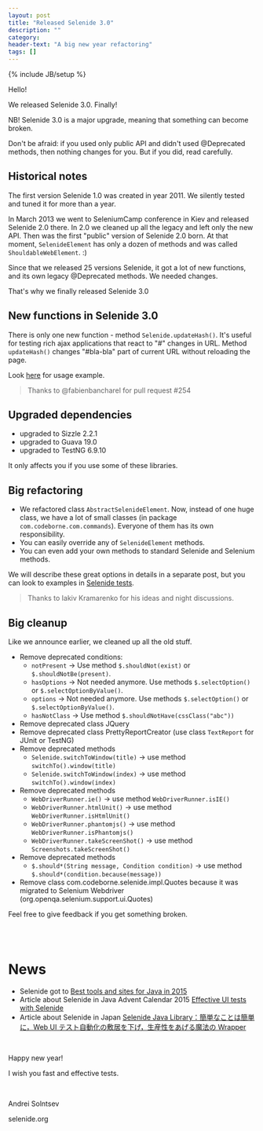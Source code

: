 ```yaml
---
layout: post
title: "Released Selenide 3.0"
description: ""
category:
header-text: "A big new year refactoring"
tags: []
---
```

{% include JB/setup %}

Hello!

We released Selenide 3.0. Finally!  

NB! Selenide 3.0 is a major upgrade, meaning that something can become broken.
 
Don't be afraid: if you used only public API and didn't used @Deprecated methods, then nothing changes for you.
But if you did, read carefully. 

## Historical notes

The first version Selenide 1.0 was created in year 2011. We silently tested and tuned it for more than a year.  

In March 2013 we went to SeleniumCamp conference in Kiev and released Selenide 2.0 there.
In 2.0 we cleaned up all the legacy and left only the new API.
Then was the first "public" version of Selenide 2.0 born.
At that moment, `SelenideElement` has only a dozen of methods and was called `ShouldableWebElement`. :)

Since that we released 25 versions Selenide, it got a lot of new functions, and its own legacy @Deprecated methods.
We needed changes.

That's why we finally released Selenide 3.0

## New functions in Selenide 3.0

There is only one new function - method `Selenide.updateHash()`. It's useful for testing rich ajax applications that 
react to "#" changes in URL. Method `updateHash()` changes "#bla-bla" part of current URL without reloading the page. 

Look [here](https://github.com/selenide/selenide/blob/master/src/test/java/integration/UpdateHashTest.java) for usage example. 

> Thanks to @fabienbancharel for pull request #254

## Upgraded dependencies

* upgraded to Sizzle 2.2.1
* upgraded to Guava 19.0
* upgraded to TestNG 6.9.10

It only affects you if you use some of these libraries. 

## Big refactoring
  
* We refactored class `AbstractSelenideElement`. 
Now, instead of one huge class, we have a lot of small classes (in package `com.codeborne.com.commands`). 
Everyone of them has its own responsibility. 
* You can easily override any of `SelenideElement` methods.
* You can even add your own methods to standard Selenide and Selenium methods. 

We will describe these great options in details in a separate post, but you can look to examples in 
[Selenide tests](https://github.com/selenide/selenide/tree/master/statics/src/test/java/integration/customcommands).

> Thanks to Iakiv Kramarenko for his ideas and night discussions.


## Big cleanup

Like we announce earlier, we cleaned up all the old stuff.

* Remove deprecated conditions:
  * `notPresent` -> Use method `$.shouldNot(exist)` or `$.shouldNotBe(present)`.
  * `hasOptions` -> Not needed anymore. Use methods `$.selectOption()` or `$.selectOptionByValue()`.
  * `options` -> Not needed anymore. Use methods `$.selectOption()` or `$.selectOptionByValue()`.
  * `hasNotClass` -> Use method `$.shouldNotHave(cssClass("abc"))`
* Remove deprecated class JQuery
* Remove deprecated class PrettyReportCreator (use class `TextReport` for JUnit or TestNG)
* Remove deprecated methods
  * `Selenide.switchToWindow(title)` -> use method `switchTo().window(title)`
  * `Selenide.switchToWindow(index)` -> use method `switchTo().window(index)`
* Remove deprecated methods
  * `WebDriverRunner.ie()` -> use method `WebDriverRunner.isIE()`
  * `WebDriverRunner.htmlUnit()` -> use method `WebDriverRunner.isHtmlUnit()`
  * `WebDriverRunner.phantomjs()` -> use method `WebDriverRunner.isPhantomjs()`
  * `WebDriverRunner.takeScreenShot()` -> use method `Screenshots.takeScreenShot()`
* Remove deprecated methods
  * `$.should*(String message, Condition condition)` -> use method `$.should*(condition.because(message))`
* Remove class com.codeborne.selenide.impl.Quotes 
  because it was migrated to Selenium Webdriver (org.openqa.selenium.support.ui.Quotes)

Feel free to give feedback if you get something broken. 

<br/>
<br/>

# News

* Selenide got to [Best tools and sites for Java in 2015](http://www.coderbucket.com/best-tools-sites-java/)
* Article about Selenide in Java Advent Calendar 2015 [Effective UI tests with Selenide](http://www.javaadvent.com/2015/12/effective-ui-tests-with-selenide.html)
* Article about Selenide in Japan [Selenide Java Library：簡単なことは簡単に，Web UI テスト自動化の敷居を下げ，生産性をあげる魔法の Wrapper](http://qiita.com/kazuki-ma/items/d6432fc41c82538a61bd)

<br/>

Happy new year!

I wish you fast and effective tests. 

<br/>

Andrei Solntsev

selenide.org
